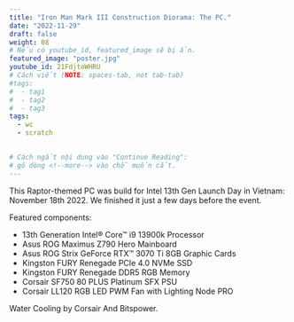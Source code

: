 ```yaml
---
title: "Iron Man Mark III Construction Diorama: The PC."
date: "2022-11-29"
draft: false
weight: 08
# Nếu có youtube_id, featured_image sẽ bị ẩn.
featured_image: "poster.jpg"
youtube_id: 21FdjtoWHRU
# Cách viết (NOTE: spaces-tab, not tab-tab)
#tags:
#  - tag1
#  - tag2
#  - tag3
tags:
  - wc
  - scratch
 

# Cách ngắt nội dung vào "Continue Reading":
# gõ dòng <!--more--> vào chỗ muốn cắt.
---
```


This Raptor-themed PC was build for Intel 13th Gen Launch Day in Vietnam: November 18th 2022. We finished it just a few days before the event.
<!--more-->
Featured components:
- 13th Generation Intel® Core™ i9 13900k Processor
- Asus ROG Maximus Z790 Hero Mainboard
- Asus ROG Strix GeForce RTX™ 3070 Ti 8GB Graphic Cards
- Kingston FURY Renegade PCIe 4.0 NVMe SSD
- Kingston FURY Renegade DDR5 RGB Memory
- Corsair SF750 80 PLUS Platinum SFX PSU
- Corsair LL120 RGB LED PWM Fan with Lighting Node PRO

Water Cooling by Corsair
And Bitspower.